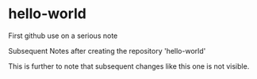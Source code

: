 # hello-world
First github use on a serious note

Subsequent Notes after creating the repository 'hello-world'

This is further to note that subsequent changes like this one is not visible.
